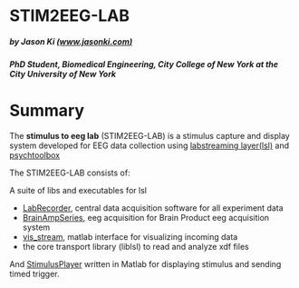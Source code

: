 # STIM2EEG-LAB 
##### by Jason Ki [(www.jasonki.com)](https://www.jasonki.com) 
##### PhD Student, Biomedical Engineering, City College of New York at the City University of New York <h1>

# Summary
The **stimulus to eeg lab** (STIM2EEG-LAB) is a stimulus capture and display system developed for EEG data collection using [labstreaming layer(lsl)](https://github.com/sccn/labstreaminglayer) and [psychtoolbox](http://psychtoolbox.org/)

The STIM2EEG-LAB consists of:

A suite of libs and executables for lsl
   * [LabRecorder](https://github.com/sccn/labstreaminglayer/wiki/LabRecorder.wiki), central data acquisition software for all experiment data
   * [BrainAmpSeries](https://github.com/sccn/labstreaminglayer/wiki/BrainAmpSeries.wiki), eeg acquisition for Brain Product eeg acquisition system
   * [vis_stream](https://github.com/sccn/labstreaminglayer/wiki/ViewingStreamsInMatlab.wiki), matlab interface for visualizing incoming data
   * the core transport library (liblsl) to read and analyze xdf files
   
And [StimulusPlayer](https://github.com/JasonJKi/STIM2EEG-LAB/tree/master/StimulusPlayer) written in Matlab for displaying stimulus and sending timed trigger. 
